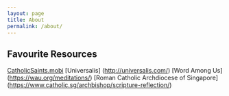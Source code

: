 ```yaml
---
layout: page
title: About
permalink: /about/
---
```


## Favourite Resources
[CatholicSaints.mobi](http://catholicsaints.mobi)
[Universalis] (http://universalis.com/) 
[Word Among Us] (https://wau.org/meditations/)
[Roman Catholic Archdiocese of Singapore] (https://www.catholic.sg/archbishop/scripture-reflection/)

